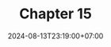 ---
weight: 2700
title: "Chapter 15"
description: "Builder"
icon: "article"
date: "2024-08-13T23:19:00+07:00"
lastmod: "2024-08-13T23:19:00+07:00"
draft: false
toc: true
---